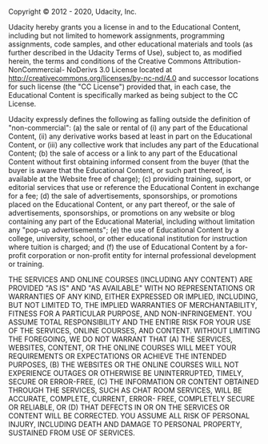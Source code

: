 Copyright © 2012 - 2020, Udacity, Inc.

Udacity hereby grants you a license in and to the Educational Content, including
but not limited to homework assignments, programming assignments, code samples,
and other educational materials and tools (as further described in the Udacity
Terms of Use), subject to, as modified herein, the terms and conditions of the
Creative Commons Attribution-NonCommercial- NoDerivs 3.0 License located at
http://creativecommons.org/licenses/by-nc-nd/4.0 and successor locations for
such license (the "CC License") provided that, in each case, the Educational
Content is specifically marked as being subject to the CC License.

Udacity expressly defines the following as falling outside the definition of
"non-commercial":
(a) the sale or rental of (i) any part of the Educational Content, (ii) any
derivative works based at least in part on the Educational Content, or (iii)
any collective work that includes any part of the Educational Content;
(b) the sale of access or a link to any part of the Educational Content without
first obtaining informed consent from the buyer (that the buyer is aware
that the Educational Content, or such part thereof, is available at the
Website free of charge);
(c) providing training, support, or editorial services that use or reference the
Educational Content in exchange for a fee;
(d) the sale of advertisements, sponsorships, or promotions placed on the
Educational Content, or any part thereof, or the sale of advertisements,
sponsorships, or promotions on any website or blog containing any part of
the Educational Material, including without limitation any "pop-up
advertisements";
(e) the use of Educational Content by a college, university, school, or other
educational institution for instruction where tuition is charged; and
(f) the use of Educational Content by a for-profit corporation or non-profit
entity for internal professional development or training.

THE SERVICES AND ONLINE COURSES (INCLUDING ANY CONTENT) ARE PROVIDED "AS IS" AND
"AS AVAILABLE" WITH NO REPRESENTATIONS OR WARRANTIES OF ANY KIND, EITHER
EXPRESSED OR IMPLIED, INCLUDING, BUT NOT LIMITED TO, THE IMPLIED WARRANTIES OF
MERCHANTABILITY, FITNESS FOR A PARTICULAR PURPOSE, AND NON-INFRINGEMENT. YOU
ASSUME TOTAL RESPONSIBILITY AND THE ENTIRE RISK FOR YOUR USE OF THE SERVICES,
ONLINE COURSES, AND CONTENT. WITHOUT LIMITING THE FOREGOING, WE DO NOT WARRANT
THAT (A) THE SERVICES, WEBSITES, CONTENT, OR THE ONLINE COURSES WILL MEET YOUR
REQUIREMENTS OR EXPECTATIONS OR ACHIEVE THE INTENDED PURPOSES, (B) THE WEBSITES
OR THE ONLINE COURSES WILL NOT EXPERIENCE OUTAGES OR OTHERWISE BE UNINTERRUPTED,
TIMELY, SECURE OR ERROR-FREE, (C) THE INFORMATION OR CONTENT OBTAINED THROUGH
THE SERVICES, SUCH AS CHAT ROOM SERVICES, WILL BE ACCURATE, COMPLETE, CURRENT,
ERROR- FREE, COMPLETELY SECURE OR RELIABLE, OR (D) THAT DEFECTS IN OR ON THE
SERVICES OR CONTENT WILL BE CORRECTED. YOU ASSUME ALL RISK OF PERSONAL INJURY,
INCLUDING DEATH AND DAMAGE TO PERSONAL PROPERTY, SUSTAINED FROM USE OF SERVICES.
